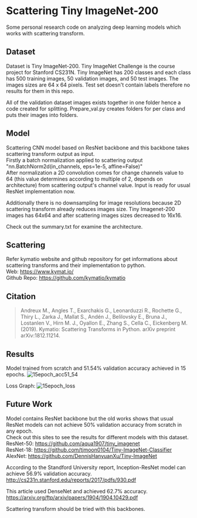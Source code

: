# Scattering Tiny ImageNet-200
Some personal research code on analyzing deep learning models which works with scattering transform.

## Dataset
Dataset is Tiny ImageNet-200. Tiny ImageNet Challenge is the course project for Stanford CS231N. Tiny ImageNet has 200 classes and each class has 500 training images, 50 validation images, and 50 test images. The images sizes are 64 x 64 pixels. Test set doesn't contain labels therefore no results for them in this repo.

All of the validation dataset images exists together in one folder hence a code created for splitting. Prepare_val.py creates folders for per class and puts their images into folders.

## Model
Scattering CNN model based on ResNet backbone and this backbone takes scattering transform output as input.\
Firstly a batch normalization applied to scattering output "nn.BatchNorm2d(in_channels, eps=1e-5, affine=False)"\
After normalization a 2D convolution comes for change channels value to 64 (this value determines according to multiple of 2, depends on architecture) from scattering output's channel value. Input is ready for usual ResNet implementation now.

Additionally there is no downsampling for image resolutions because 2D scattering transform already reduces images size. Tiny Imagenet-200 images has 64x64 and after scattering images sizes decreased to 16x16.

Check out the summary.txt for examine the architecture.

## Scattering
Refer kymatio website and github repository for get informations about scattering transforms and their implementation to python.\
Web: https://www.kymat.io/ \
Github Repo: https://github.com/kymatio/kymatio
 
## Citation
> Andreux M., Angles T., Exarchakis G., Leonarduzzi R., Rochette G., Thiry L., Zarka J., Mallat S., Andén J., Belilovsky E., Bruna J., Lostanlen V., Hirn M. J., Oyallon E., Zhang S., Cella C., Eickenberg M. (2019). Kymatio: Scattering Transforms in Python. arXiv preprint arXiv:1812.11214.

## Results
Model trained from scratch and 51.54% validation accuracy achieved in 15 epochs.
![15epoch_acc51_54](https://user-images.githubusercontent.com/86148100/167864740-a1e80675-4604-449b-b03e-2fb1ed96a72e.png)

Loss Graph:
![15epoch_loss](https://user-images.githubusercontent.com/86148100/167864788-f758bf0f-5279-4491-967f-6c47817f86c1.png)

## Future Work
Model contains ResNet backbone but the old works shows that usual ResNet models can not achieve 50% validation accuracy from scratch in any epoch.\
Check out this sites to see the results for different models with this dataset.\
ResNet-50: https://github.com/aqua1907/tiny_imagenet \
ResNet-18: https://github.com/tjmoon0104/Tiny-ImageNet-Classifier \
AlexNet: https://github.com/DennisHanyuanXu/Tiny-ImageNet

According to the Standford University report, Inception-ResNet model can achieve 56.9% validation accuracy.\
http://cs231n.stanford.edu/reports/2017/pdfs/930.pdf

This article used DenseNet and achieved 62.7% accuracy.\
https://arxiv.org/ftp/arxiv/papers/1904/1904.10429.pdf

Scattering transform should be tried with this backbones.
